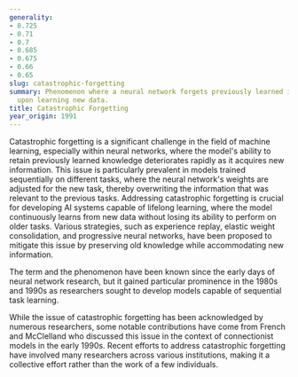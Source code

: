 ```yaml
---
generality:
- 0.725
- 0.71
- 0.7
- 0.685
- 0.675
- 0.66
- 0.65
slug: catastrophic-forgetting
summary: Phenomenon where a neural network forgets previously learned information
  upon learning new data.
title: Catastrophic Forgetting
year_origin: 1991
---
```


Catastrophic forgetting is a significant challenge in the field of machine learning, especially within neural networks, where the model's ability to retain previously learned knowledge deteriorates rapidly as it acquires new information. This issue is particularly prevalent in models trained sequentially on different tasks, where the neural network's weights are adjusted for the new task, thereby overwriting the information that was relevant to the previous tasks. Addressing catastrophic forgetting is crucial for developing AI systems capable of lifelong learning, where the model continuously learns from new data without losing its ability to perform on older tasks. Various strategies, such as experience replay, elastic weight consolidation, and progressive neural networks, have been proposed to mitigate this issue by preserving old knowledge while accommodating new information.

The term and the phenomenon have been known since the early days of neural network research, but it gained particular prominence in the 1980s and 1990s as researchers sought to develop models capable of sequential task learning.

While the issue of catastrophic forgetting has been acknowledged by numerous researchers, some notable contributions have come from French and McClelland who discussed this issue in the context of connectionist models in the early 1990s. Recent efforts to address catastrophic forgetting have involved many researchers across various institutions, making it a collective effort rather than the work of a few individuals.